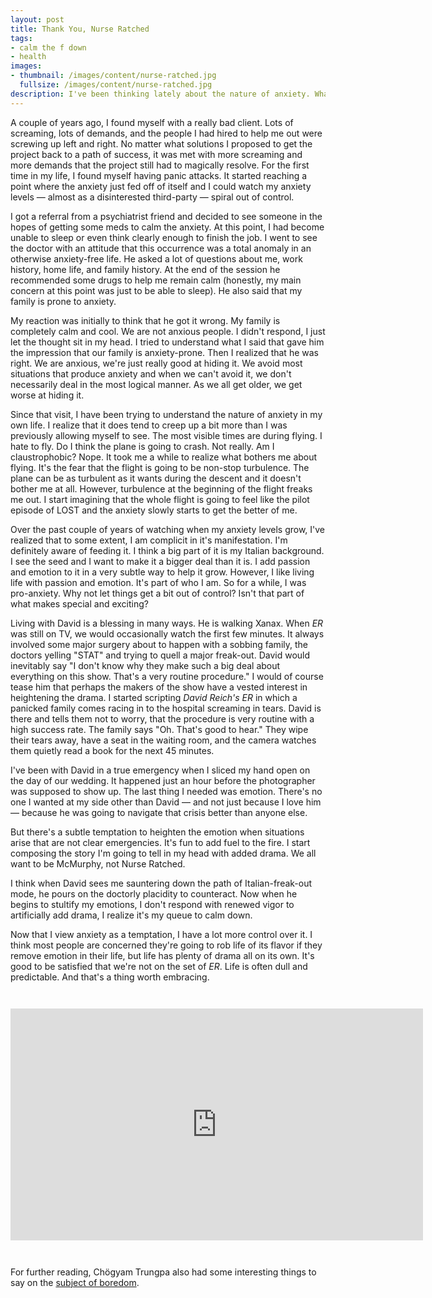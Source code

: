 ```yaml
---
layout: post
title: Thank You, Nurse Ratched
tags: 
- calm the f down
- health
images:
- thumbnail: /images/content/nurse-ratched.jpg
  fullsize: /images/content/nurse-ratched.jpg
description: I've been thinking lately about the nature of anxiety. What causes it? Is it controllable without medication? And would I even want to control it if I could?
---
```

A couple of years ago, I found myself with a really bad client. Lots of screaming, lots of demands, and the people I had hired to help me out were screwing up left and right. No matter what solutions I proposed to get the project back to a path of success, it was met with more screaming and more demands that the project still had to magically resolve. For the first time in my life, I found myself having panic attacks. It started reaching a point where the anxiety just fed off of itself and I could watch my anxiety levels — almost as a disinterested third-party — spiral out of control. 

I got a referral from a psychiatrist friend and decided to see someone in the hopes of getting some meds to calm the anxiety. At this point, I had become unable to sleep or even think clearly enough to finish the job. I went to see the doctor with an attitude that this occurrence was a total anomaly in an otherwise anxiety-free life. He asked a lot of questions about me, work history, home life, and family history. At the end of the session he recommended some drugs to help me remain calm (honestly, my main concern at this point was just to be able to sleep). He also said that my family is prone to anxiety. 

My reaction was initially to think that he got it wrong. My family is completely calm and cool. We are not anxious people. I didn't respond, I just let the thought sit in my head. I tried to understand what I said that gave him the impression that our family is anxiety-prone. Then I realized that he was right. We are anxious, we're just really good at hiding it. We avoid most situations that produce anxiety and when we can't avoid it, we don't necessarily deal in the most logical manner. As we all get older, we get worse at hiding it.

Since that visit, I have been trying to understand the nature of anxiety in my own life. I realize that it does tend to creep up a bit more than I was previously allowing myself to see. The most visible times are during flying. I hate to fly. Do I think the plane is going to crash. Not really. Am I claustrophobic? Nope. It took me a while to realize what bothers me about flying. It's the fear that the flight is going to be non-stop turbulence. The plane can be as turbulent as it wants during the descent and it doesn't bother me at all. However, turbulence at the beginning of the flight freaks me out. I start imagining that the whole flight is going to feel like the pilot episode of LOST and the anxiety slowly starts to get the better of me.

Over the past couple of years of watching when my anxiety levels grow, I've realized that to some extent, I am complicit in it's manifestation. I'm definitely aware of feeding it. I think a big part of it is my Italian background. I see the seed and I want to make it a bigger deal than it is. I add passion and emotion to it in a very subtle way to help it grow. However, I like living life with passion and emotion. It's part of who I am. So for a while, I was pro-anxiety. Why not let things get a bit out of control? Isn't that part of what makes special and exciting?

Living with David is a blessing in many ways. He is walking Xanax. When _ER_ was still on TV, we would occasionally watch the first few minutes. It always involved some major surgery about to happen with a sobbing family, the doctors yelling "STAT" and trying to quell a major freak-out. David would inevitably say "I don't know why they make such a big deal about everything on this show. That's a very routine procedure." I would of course tease him that perhaps the makers of the show have a vested interest in heightening the drama. I started scripting _David Reich's ER_ in which a panicked family comes racing in to the hospital screaming in tears. David is there and tells them not to worry, that the procedure is very routine with a high success rate. The family says "Oh. That's good to hear." They wipe their tears away, have a seat in the waiting room, and the camera watches them quietly read a book for the next 45 minutes.

I've been with David in a true emergency when I sliced my hand open on the day of our wedding. It happened just an hour before the photographer was supposed to show up. The last thing I needed was emotion. There's no one I wanted at my side other than David — and not just because I love him — because he was going to navigate that crisis better than anyone else. 

But there's a subtle temptation to heighten the emotion when situations arise that are not clear emergencies. It's fun to add fuel to the fire. I start composing the story I'm going to tell in my head with added drama. We all want to be McMurphy, not Nurse Ratched. 

I think when David sees me sauntering down the path of Italian-freak-out mode, he pours on the doctorly placidity to counteract. Now when he begins to stultify my emotions, I don't respond with renewed vigor to artificially add drama, I realize it's my queue to calm down.

Now that I view anxiety as a temptation, I have a lot more control over it. I think most people are concerned they're going to rob life of its flavor if they remove emotion in their life, but life has plenty of drama all on its own. It's good to be satisfied that we're not on the set of _ER_. Life is often dull and predictable. And that's a thing worth embracing.


<iframe width="660" height="371" src="http://www.youtube.com/embed/NJDWd91nlI4?rel=0" frameborder="0" allowfullscreen style="margin: 2em 0;"></iframe>


For further reading, Chögyam Trungpa also had some interesting things to say on the [subject of boredom][1]. 

[1]:http://botstudent.org/2011/04/05/chogyam-trungpa-boredom/
